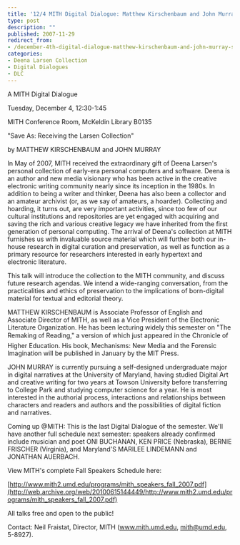```yaml
---
title: '12/4 MITH Digital Dialogue: Matthew Kirschenbaum and John Murray'
type: post
description: ""
published: 2007-11-29
redirect_from: 
- /december-4th-digital-dialogue-matthew-kirschenbaum-and-john-murray-save-as-receiving-the-larsen-collection/
categories:
- Deena Larsen Collection
- Digital Dialogues
- DLC
---
```

A MITH Digital Dialogue

Tuesday, December 4, 12:30-1:45

MITH Conference Room, McKeldin Library B0135

"Save As: Receiving the Larsen Collection"

by MATTHEW KIRSCHENBAUM and JOHN MURRAY

In May of 2007, MITH received the extraordinary gift of Deena Larsen's personal collection of early-era personal computers and software. Deena is an author and new media visionary who has been active in the creative electronic writing community nearly since its inception in the 1980s. In addition to being a writer and thinker, Deena has also been a collector and an amateur archivist (or, as we say of amateurs, a hoarder). Collecting and hoarding, it turns out, are very important activities, since too few of our cultural institutions and repositories are yet engaged with acquiring and saving the rich and various creative legacy we have inherited from the first generation of personal computing. The arrival of Deena's collection at MITH furnishes us with invaluable source material which will further both our in-house research in digital curation and preservation, as well as function as a primary resource for researchers interested in early hypertext and electronic literature.

This talk will introduce the collection to the MITH community, and discuss future research agendas. We intend a wide-ranging conversation, from the practicalities and ethics of preservation to the implications of born-digital material for textual and editorial theory.

MATTHEW KIRSCHENBAUM is Associate Professor of English and Associate Director of MITH, as well as a Vice President of the Electronic Literature Organization. He has been lecturing widely this semester on "The Remaking of Reading," a version of which just appeared in the Chronicle of Higher Education. His book, Mechanisms: New Media and the Forensic Imagination will be published in January by the MIT Press.

JOHN MURRAY is currently pursuing a self-designed undergraduate major in digital narratives at the University of Maryland, having studied Digital Art and creative writing for two years at Towson University before transferring to College Park and studying computer science for a year. He is most interested in the authorial process, interactions and relationships between characters and readers and authors and the possibilities of digital fiction and narratives.

Coming up @MITH: This is the last Digital Dialogue of the semester. We'll have another full schedule next semester: speakers already confirmed include musician and poet ONI BUCHANAN, KEN PRICE (Nebraska), BERNIE FRISCHER (Virginia), and Maryland'S MARILEE LINDEMANN and JONATHAN AUERBACH.

View MITH's complete Fall Speakers Schedule here:

[http://www.mith2.umd.edu/programs/mith_speakers_fall_2007.pdf](http://web.archive.org/web/20100615144449/http://www.mith2.umd.edu/programs/mith_speakers_fall_2007.pdf)

All talks free and open to the public!

Contact: Neil Fraistat, Director, MITH (www.mith.umd.edu, mith@umd.edu, 5-8927).

